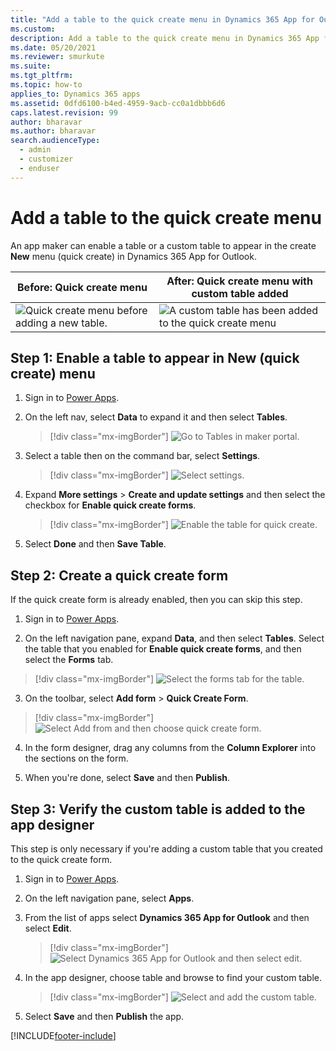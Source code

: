 ```yaml
---
title: "Add a table to the quick create menu in Dynamics 365 App for Outlook  (Dynamics 365 apps) | MicrosoftDocs"
ms.custom: 
description: Add a table to the quick create menu in Dynamics 365 App for Outlook.
ms.date: 05/20/2021
ms.reviewer: smurkute
ms.suite: 
ms.tgt_pltfrm: 
ms.topic: how-to
applies_to: Dynamics 365 apps
ms.assetid: 0dfd6100-b4ed-4959-9acb-cc0a1dbbb6d6
caps.latest.revision: 99
author: bharavar  
ms.author: bharavar  
search.audienceType: 
  - admin
  - customizer
  - enduser
---
```

# Add a table to the quick create menu

An app maker can enable a table or a custom table to appear in the create **New** menu (quick create) in Dynamics 365 App for Outlook. 



|Before: Quick create menu  |After: Quick create menu with custom table added |
|---------|---------|
| ![Quick create menu before adding a new table.](media/custom-table-before.png)     |     ![A custom table has been added to the quick create menu](media/custom-table-after.png "Power Apps mobile user interface with model-driven and canvas apps")  |


## Step 1: Enable a table to appear in **New** (quick create) menu

1. Sign in to [Power Apps](https://make.powerapps.com).

2. On the left nav, select **Data** to expand it and then select **Tables**.  

   > [!div class="mx-imgBorder"]
   > ![Go to Tables in maker portal.](media/maker-data-tables.png)
   
  
3. Select a table then on the command bar, select **Settings**. 

   > [!div class="mx-imgBorder"]
   > ![Select settings.](media/maker-row-settings.png "Select setting")

4. Expand **More settings** > **Create and update settings** and then select the checkbox for **Enable quick create forms**.

   > [!div class="mx-imgBorder"]
   > ![Enable the table for quick create.](media/enable-table-quick-create.png)

5. Select **Done** and then **Save Table**.

## Step 2: Create a quick create form

If the quick create form is already enabled, then you can skip this step.
  
1. Sign in to [Power Apps](https://make.powerapps.com).

2.  On the left navigation pane, expand **Data**, and then select **Tables**. Select the table that you enabled for **Enable quick create forms**, and then select the **Forms** tab.  

   > [!div class="mx-imgBorder"]
   > ![Select the forms tab for the table.](media/table-forms-tab.png)

3.  On the toolbar, select **Add form** > **Quick Create Form**. 

   > [!div class="mx-imgBorder"]
   > ![Select Add from and then choose quick create form.](media/form-quick-create.png)

4.  In the form designer, drag any columns from the **Column Explorer** into the sections on the form.  
  
5.  When you're done, select **Save** and then **Publish**.
  
## Step 3: Verify the custom table is added to the app designer

This step is only necessary if you're adding a custom table that you created to the quick create form.

1. Sign in to [Power Apps](https://make.powerapps.com).
2. On the left navigation pane, select **Apps**.
3. From the list of apps select **Dynamics 365 App for Outlook** and then select **Edit**.

   > [!div class="mx-imgBorder"]
   > ![Select Dynamics 365 App for Outlook and then select edit.](media/edit-apps-outlook.png)

4. In the app designer, choose table and browse to find your custom table.

   > [!div class="mx-imgBorder"]
   > ![Select and add the custom table.](media/app-designer-add-table.png)

5. Select **Save** and then **Publish** the app.

[!INCLUDE[footer-include](../includes/footer-banner.md)]

